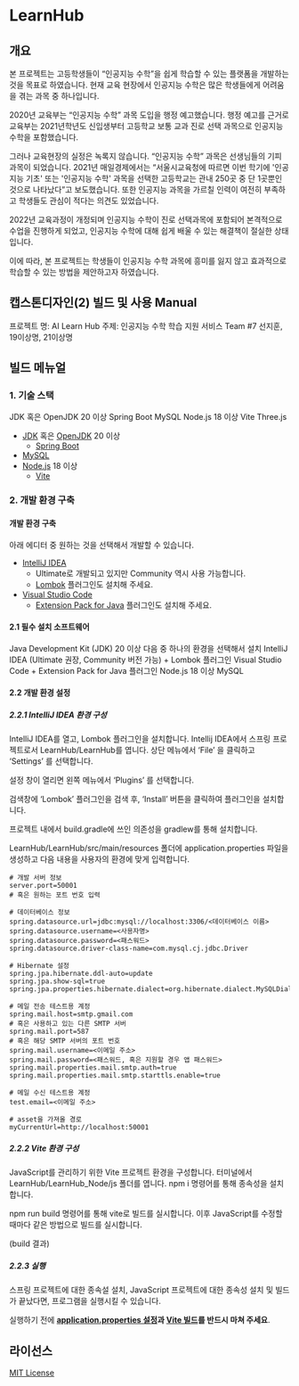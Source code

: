 # LearnHub

## 개요
 본 프로젝트는 고등학생들이 “인공지능 수학”을 쉽게 학습할 수 있는 플랫폼을 개발하는 것을 목표로 하였습니다. 현재 교육 현장에서 인공지능 수학은 많은 학생들에게 어려움을 겪는 과목 중 하나입니다.
 
 2020년 교육부는 “인공지능 수학” 과목 도입을 행정 예고했습니다. 행정 예고를 근거로 교육부는 2021년학년도 신입생부터 고등학교 보통 교과 진로 선택 과목으로 인공지능 수학을 포함했습니다.
 
 그러나 교육현장의 실정은 녹록지 않습니다. “인공지능 수학” 과목은 선생님들의 기피 과목이 되었습니다. 2021년 매일경제에서는 “서울시교육청에 따르면 이번 학기에 '인공지능 기초' 또는 '인공지능 수학' 과목을 선택한 고등학교는 관내 250곳 중 단 1곳뿐인 것으로 나타났다”고 보도했습니다. 또한 인공지능 과목을 가르칠 인력이 여전히 부족하고 학생들도 관심이 적다는 의견도 있었습니다.
 
 2022년 교육과정이 개정되며 인공지능 수학이 진로 선택과목에 포함되어 본격적으로 수업을 진행하게 되었고, 인공지능 수학에 대해 쉽게 배울 수 있는 해결책이 절실한 상태입니다.
 
 이에 따라, 본 프로젝트는 학생들이 인공지능 수학 과목에 흥미를 잃지 않고 효과적으로 학습할 수 있는 방법을 제안하고자 하였습니다.


## 캡스톤디자인(2) 빌드 및 사용 Manual
프로젝트 명: AI Learn Hub
주제: 인공지능 수학 학습 지원 서비스
Team #7 
선지훈, 19이상명, 21이상명

## 빌드 메뉴얼
### 1. 기술 스택
JDK 혹은 OpenJDK 20 이상
Spring Boot
MySQL
Node.js 18 이상
Vite
Three.js
* [JDK](https://www.oracle.com/java/technologies/java-se-glance.html) 혹은 [OpenJDK](https://openjdk.org/) 20 이상
	* [Spring Boot](https://spring.io/projects/spring-boot)
* [MySQL](https://www.mysql.com/)
* [Node.js](https://nodejs.org/) 18 이상
	* [Vite](https://vitejs.dev/)


### 2. 개발 환경 구축
#### 개발 환경 구축
아래 에디터 중 원하는 것을 선택해서 개발할 수 있습니다.

* [IntelliJ IDEA](https://www.jetbrains.com/idea/)
	* Ultimate로 개발되고 있지만 Community 역시 사용 가능합니다.
	* [Lombok](https://plugins.jetbrains.com/plugin/6317-lombok) 플러그인도 설치해 주세요.
* [Visual Studio Code](https://code.visualstudio.com/)
	* [Extension Pack for Java](https://marketplace.visualstudio.com/items?itemName=vscjava.vscode-java-pack) 플러그인도 설치해 주세요.

#### 2.1 필수 설치 소프트웨어
Java Development Kit (JDK) 20 이상
다음 중 하나의 환경을 선택해서 설치
IntelliJ IDEA (Ultimate 권장, Community 버전 가능) + Lombok 플러그인
Visual Studio Code + Extension Pack for Java 플러그인
Node.js 18 이상
MySQL

#### 2.2 개발 환경 설정
##### 2.2.1 IntelliJ IDEA 환경 구성
IntelliJ IDEA를 열고, Lombok 플러그인을 설치합니다.
Intellij IDEA에서 스프링 프로젝트로서 LearnHub/LearnHub를 엽니다. 
상단 메뉴에서 ‘File’ 을 클릭하고 ‘Settings’ 를 선택합니다.

설정 창이 열리면 왼쪽 메뉴에서 ‘Plugins’ 를 선택합니다.



검색창에 ‘Lombok’ 플러그인을 검색 후, ‘Install’ 버튼을 클릭하여 플러그인을 설치합니다.

프로젝트 내에서 build.gradle에 쓰인 의존성을 gradlew를 통해 설치합니다.

LearnHub/LearnHub/src/main/resources 폴더에 application.properties 파일을 생성하고 다음 내용을 사용자의 환경에 맞게 입력합니다.

```properties
# 개발 서버 정보
server.port=50001
# 혹은 원하는 포트 번호 입력

# 데이터베이스 정보
spring.datasource.url=jdbc:mysql://localhost:3306/<데이터베이스 이름>
spring.datasource.username=<사용자명>
spring.datasource.password=<패스워드>
spring.datasource.driver-class-name=com.mysql.cj.jdbc.Driver

# Hibernate 설정
spring.jpa.hibernate.ddl-auto=update
spring.jpa.show-sql=true
spring.jpa.properties.hibernate.dialect=org.hibernate.dialect.MySQLDialect

# 메일 전송 테스트용 계정
spring.mail.host=smtp.gmail.com
# 혹은 사용하고 있는 다른 SMTP 서버
spring.mail.port=587
# 혹은 해당 SMTP 서버의 포트 번호
spring.mail.username=<이메일 주소>
spring.mail.password=<패스워드, 혹은 지원할 경우 앱 패스워드>
spring.mail.properties.mail.smtp.auth=true
spring.mail.properties.mail.smtp.starttls.enable=true

# 메일 수신 테스트용 계정
test.email=<이메일 주소>

# asset을 가져올 경로
myCurrentUrl=http://localhost:50001
```



##### 2.2.2 Vite 환경 구성
JavaScript를 관리하기 위한 Vite 프로젝트 환경을 구성합니다.
터미널에서 LearnHub/LearnHub_Node/js 폴더를 엽니다.
npm i 명령어를 통해 종속성을 설치합니다.

npm run build 명령어를 통해 vite로 빌드를 실시합니다. 이후 JavaScript를 수정할 때마다 같은 방법으로 빌드를 실시합니다.

(build 결과)


##### 2.2.3 실행
스프링 프로젝트에 대한 종속설 설치,  JavaScript 프로젝트에 대한 종속성 설치 및 빌드가 끝났다면, 프로그램을 실행시킬 수 있습니다.
	

실행하기 전에 **[application.properties 설정](#applicationproperties)과 [Vite 빌드](LearnHub_Node/js/README.md)를 반드시 마쳐 주세요**.


## 라이선스
[MIT License](LICENSE)
